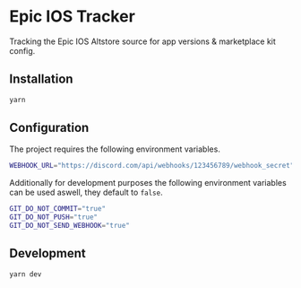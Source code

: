 # Epic IOS Tracker

Tracking the Epic IOS Altstore source for app versions & marketplace kit config.

## Installation

```bash
yarn
```

## Configuration

The project requires the following environment variables.

```bash
WEBHOOK_URL="https://discord.com/api/webhooks/123456789/webhook_secret"
```

Additionally for development purposes the following environment variables can be used aswell, they default to `false`.

```bash
GIT_DO_NOT_COMMIT="true"
GIT_DO_NOT_PUSH="true"
GIT_DO_NOT_SEND_WEBHOOK="true"
```

## Development

```bash
yarn dev
```
